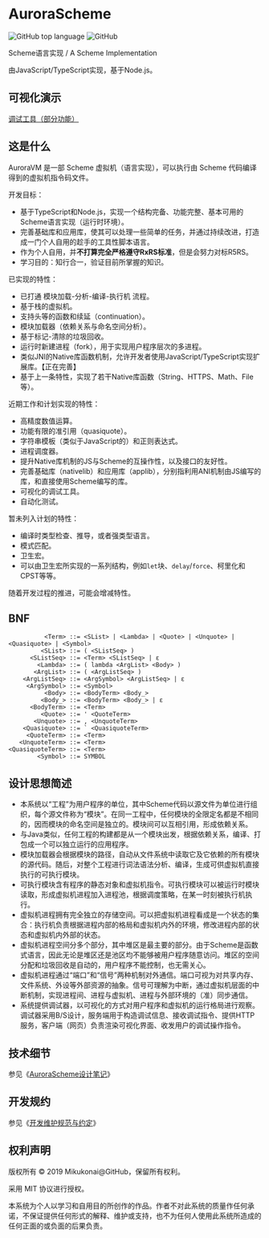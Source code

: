 # AuroraScheme

![GitHub top language](https://img.shields.io/github/languages/top/mikukonai/AuroraScheme.svg) ![GitHub](https://img.shields.io/github/license/mikukonai/AuroraScheme.svg?label=Licence) 

Scheme语言实现 / A Scheme Implementation

由JavaScript/TypeScript实现，基于Node.js。

## 可视化演示

[调试工具（部分功能）](https://mikukonai.com/auroravm.html)

## 这是什么

AuroraVM 是一部 Scheme 虚拟机（语言实现），可以执行由 Scheme 代码编译得到的虚拟机指令码文件。

开发目标：

- 基于TypeScript和Node.js，实现一个结构完备、功能完整、基本可用的Scheme语言实现（运行时环境）。
- 完善基础库和应用库，使其可以处理一些简单的任务，并通过持续改进，打造成一门个人自用的趁手的工具性脚本语言。
- 作为个人自用，并**不打算完全严格遵守RxRS标准**，但是会努力对标R5RS。
- 学习目的：知行合一，验证目前所掌握的知识。

已实现的特性：

- 已打通 模块加载-分析-编译-执行机 流程。
- 基于栈的虚拟机。
- 支持头等的函数和续延（continuation）。
- 模块加载器（依赖关系与命名空间分析）。
- 基于标记-清除的垃圾回收。
- 运行时新建进程（fork），用于实现用户程序层次的多进程。
- 类似JNI的Native库函数机制，允许开发者使用JavaScript/TypeScript实现扩展库。【正在完善】
- 基于上一条特性，实现了若干Native库函数（String、HTTPS、Math、File等）。

近期工作和计划实现的特性：

- 高精度数值运算。
- 功能有限的准引用（quasiquote）。
- 字符串模板（类似于JavaScript的）和正则表达式。
- 进程调度器。
- 提升Native库机制的JS与Scheme的互操作性，以及接口的友好性。
- 完善基础库（nativelib）和应用库（applib），分别指利用ANI机制由JS编写的库，和直接使用Scheme编写的库。
- 可视化的调试工具。
- 自动化测试。

暂未列入计划的特性：

- 编译时类型检查、推导，或者强类型语言。
- 模式匹配。
- 卫生宏。
- 可以由卫生宏所实现的一系列结构，例如`let`块、`delay`/`force`、柯里化和CPST等等。

随着开发过程的推进，可能会增减特性。

## BNF

```
          <Term> ::= <SList> | <Lambda> | <Quote> | <Unquote> | <Quasiquote> | <Symbol>
         <SList> ::= ( <SListSeq> )
      <SListSeq> ::= <Term> <SListSeq> | ε
        <Lambda> ::= ( lambda <ArgList> <Body> )
       <ArgList> ::= ( <ArgListSeq> )
    <ArgListSeq> ::= <ArgSymbol> <ArgListSeq> | ε
     <ArgSymbol> ::= <Symbol>
          <Body> ::= <BodyTerm> <Body_>
         <Body_> ::= <BodyTerm> <Body_> | ε
      <BodyTerm> ::= <Term>
         <Quote> ::= ' <QuoteTerm>
       <Unquote> ::= , <UnquoteTerm>
    <Quasiquote> ::= ` <QuasiquoteTerm>
     <QuoteTerm> ::= <Term>
   <UnquoteTerm> ::= <Term>
<QuasiquoteTerm> ::= <Term>
        <Symbol> ::= SYMBOL
```

## 设计思想简述

- 本系统以“工程”为用户程序的单位，其中Scheme代码以源文件为单位进行组织，每个源文件称为“模块”。在同一工程中，任何模块的全限定名都是不相同的，因而模块的命名空间是独立的。模块间可以互相引用，形成依赖关系。
- 与Java类似，任何工程的构建都是从一个模块出发，根据依赖关系，编译、打包成一个可以独立运行的应用程序。
- 模块加载器会根据模块的路径，自动从文件系统中读取它及它依赖的所有模块的源代码。随后，对整个工程进行词法语法分析、编译，生成可供虚拟机直接执行的可执行模块。
- 可执行模块含有程序的静态对象和虚拟机指令。可执行模块可以被运行时模块读取，形成虚拟机进程加入进程池，根据调度策略，在某一时刻被执行机执行。
- 虚拟机进程拥有完全独立的存储空间。可以把虚拟机进程看成是一个状态的集合：执行机负责根据进程内部的格局和虚拟机内外的环境，修改进程内部的状态和虚拟机内外部的状态。
- 虚拟机进程空间分多个部分，其中堆区是最主要的部分。由于Scheme是函数式语言，因此无论是堆区还是池区均不能够被用户程序随意访问。堆区的空间分配和垃圾回收是自动的，用户程序不能控制，也无需关心。
- 虚拟机进程通过“端口”和“信号”两种机制对外通信。端口可视为对共享内存、文件系统、外设等外部资源的抽象。信号可理解为中断，通过虚拟机层面的中断机制，实现进程间、进程与虚拟机、进程与外部环境的（准）同步通信。
- 系统提供调试器，以可视化的方式对用户程序和虚拟机的运行格局进行观察。调试器采用B/S设计，服务端用于构造调试信息、接收调试指令、提供HTTP服务，客户端（网页）负责渲染可视化界面、收发用户的调试操作指令。

## 技术细节

参见《[AuroraScheme设计笔记](https://mikukonai.com/template.html?id=AuroraScheme%E8%AE%BE%E8%AE%A1%E7%AC%94%E8%AE%B0)》

## 开发规约

参见《[开发维护规范与约定](https://github.com/mikukonai/AuroraScheme/blob/master/CONTRIBUTING.md)》

## 权利声明

版权所有 &copy; 2019 Mikukonai@GitHub，保留所有权利。

采用 MIT 协议进行授权。

本系统为个人以学习和自用目的所创作的作品。作者不对此系统的质量作任何承诺，不保证提供任何形式的解释、维护或支持，也不为任何人使用此系统所造成的任何正面的或负面的后果负责。

